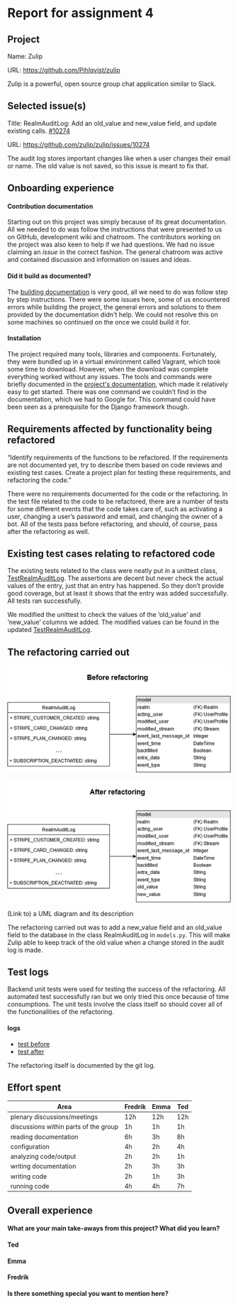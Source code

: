 # Report for assignment 4

## Project

Name: Zulip

URL: https://github.com/Pihlqvist/zulip

Zulip is a powerful, open source group chat application similar to Slack.

## Selected issue(s)

Title: RealmAuditLog: Add an old_value and new_value field, and update existing calls. [#10274](https://github.com/zulip/zulip/issues/10274)

URL: https://github.com/zulip/zulip/issues/10274

The audit log stores important changes like when a user changes their email or name. The old value is not saved, so this issue is meant to fix that.

## Onboarding experience

#### Contribution documentation

Starting out on this project was simply because of its great documentation. All we needed to do was follow the instructions that were presented to us on GitHub, development wiki and chatroom. The contributors working on the project was also keen to help if we had questions. We had no issue claiming an _issue_ in the correct fashion. The general chatroom was active and contained discussion and information on issues and ideas.

#### Did it build as documented?
    
The [building documentation](https://zulip.readthedocs.io/en/latest/development/overview.html) is very good, all we need to do was follow step by step instructions.  There were some issues here, some of us encountered errors while building the project, the general errors and solutions to them provided by the documentation didn't help. We could not resolve this on some machines so continued on the once we could build it for.

#### Installation

The project required many tools, libraries and components. Fortunately, they were bundled up in a virtual environment called Vagrant, which took some time to download. However, when the download was complete everything worked without any issues. The tools and commands were briefly documented in the [project's documentation](https://zulip.readthedocs.io/en/latest/development/setup-vagrant.html), which made it relatively easy to get started. There was one command we couldn’t find in the documentation, which we had to Google for. This command could have been seen as a prerequisite for the Django framework though.

## Requirements affected by functionality being refactored

“Identify requirements of the functions to be refactored. If the requirements are not documented yet, try to describe them based on code reviews and existing test cases. Create a project plan for testing these requirements, and refactoring the code.”

There were no requirements documented for the code or the refactoring. In the test file related to the code to be refactored, there are a number of tests for some different events that the code takes care of, such as activating a user, changing a user’s password and email, and changing the owner of a bot. All of the tests pass before refactoring, and should, of course, pass after the refactoring as well. 

## Existing test cases relating to refactored code

The existing tests related to the class were neatly put in a unittest class, [TestRealmAuditLog](https://github.com/Pihlqvist/zulip/blob/master/zerver/tests/test_audit_log.py#L18-L141). The assertions are decent but never check the actual values of the entry, just that an entry has happened. So they don’t provide good coverage, but at least it shows that the entry was added successfully. All tests ran successfully.

We modified the unittest to check the values of the ‘old_value’ and ‘new_value’ columns we added. The modified values can be found in the updated [TestRealmAuditLog](https://github.com/Pihlqvist/zulip/blob/issue-10274/zerver/tests/test_audit_log.py#L19-L166).

## The refactoring carried out

![Before Refactoring](https://github.com/Pihlqvist/zulip/blob/master/g21/ULM-Before_refactoring.png "Before Refactoring")

![After Refactoring](https://github.com/Pihlqvist/zulip/blob/master/g21/ULM-After_refactoring.png "After Refactoring")

(Link to) a UML diagram and its description

The refactoring carried out was to add a new_value field and an old_value field to the database in the class RealmAuditLog in `models.py`. This will make Zulip able to keep track of the old value when a change stored in the audit log is made.

## Test logs

Backend unit tests were used for testing the success of the refactoring. All automated test successfully ran but we only tried this once because of time consumptions. The unit tests involve the class itself so should cover all of the functionalities of the refactoring.

#### logs
* [test before](https://github.com/Pihlqvist/zulip/blob/master/g21/testlog_before.txt)
* [test after](https://github.com/Pihlqvist/zulip/blob/master/g21/testlog_after.txt)

The refactoring itself is documented by the git log.

## Effort spent

| Area | Fredrik | Emma | Ted |
|--|--|--|--|
| plenary discussions/meetings | 12h | 12h | 12h |
| discussions within parts of the group| 1h | 1h | 1h |
| reading documentation | 6h | 3h | 8h |
| configuration | 4h | 2h | 4h |
| analyzing code/output | 2h | 2h | 1h |
| writing documentation | 2h | 3h | 3h |
| writing code | 2h | 1h | 3h |
| running code | 4h | 4h | 7h |

## Overall experience

#### What are your main take-aways from this project? What did you learn?

#### Ted

#### Emma

#### Fredrik


#### Is there something special you want to mention here?

